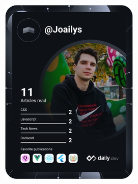 <a href="https://app.daily.dev/DailyDevTips"><img src="https://github.com/Joailys/Joailys/blob/master/devcard.svg" width="400" alt="Joailys Dev Card"/></a>
